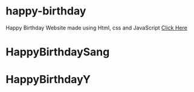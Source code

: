 # happy-birthday
Happy Birthday Website made using Html, css and JavaScript
<a href="https://programmergaurav.me/happy-birthday/?name=Gaurav" target="blank">Click Here</a>
# HappyBirthdaySang
# HappyBirthdayY
